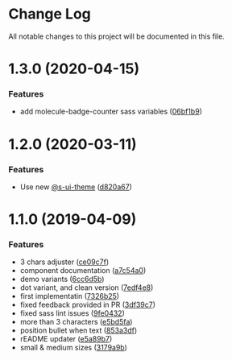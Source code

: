 # Change Log

All notable changes to this project will be documented in this file.

# 1.3.0 (2020-04-15)


### Features

* add molecule-badge-counter sass variables ([06bf1b9](https://github.com/SUI-Components/sui-components/commit/06bf1b9d07ee7263052ae7c73548a381292896d4))



# 1.2.0 (2020-03-11)


### Features

* Use new [@s-ui-theme](https://github.com/s-ui-theme) ([d820a67](https://github.com/SUI-Components/sui-components/commit/d820a67c96c131d6ab8d4b3590cd5cc27f911eab))



# 1.1.0 (2019-04-09)


### Features

* 3 chars adjuster ([ce09c7f](https://github.com/SUI-Components/sui-components/commit/ce09c7f3d959718c96d376ebc6a46cc1732c6299))
* component documentation ([a7c54a0](https://github.com/SUI-Components/sui-components/commit/a7c54a0b70f574fde2f9e40dec217cde5581a4c1))
* demo variants ([6cc6d5b](https://github.com/SUI-Components/sui-components/commit/6cc6d5bd0e043d75edcefe3d201f00bfdcf03af6))
* dot variant, and clean version ([7edf4e8](https://github.com/SUI-Components/sui-components/commit/7edf4e81d92618ebeb090b5a2d5095ccc34c7844))
* first implementatin ([7326b25](https://github.com/SUI-Components/sui-components/commit/7326b25491d24ebc4e50926de836c5dd5bcca292))
* fixed feedback provided in PR ([3df39c7](https://github.com/SUI-Components/sui-components/commit/3df39c7e9d44f04bde1c104a0e16660b289f6ac9))
* fixed sass lint issues ([9fe0432](https://github.com/SUI-Components/sui-components/commit/9fe0432ea28cb4d570e86cdc81af3143cb2dfb06))
* more than 3 characters ([e5bd5fa](https://github.com/SUI-Components/sui-components/commit/e5bd5fa309568d7746f904a7bee4a2564eafd7df))
* position bullet when text ([853a3df](https://github.com/SUI-Components/sui-components/commit/853a3dfad0d92e8c1aa43563d684f09257772980))
* rEADME updater ([e5a89b7](https://github.com/SUI-Components/sui-components/commit/e5a89b7266ccbbd8e34e95e10ed3f0d68bc0653a))
* small & medium sizes ([3179a9b](https://github.com/SUI-Components/sui-components/commit/3179a9baf4fdf6d0a54cd22eae6a8909df913537))




